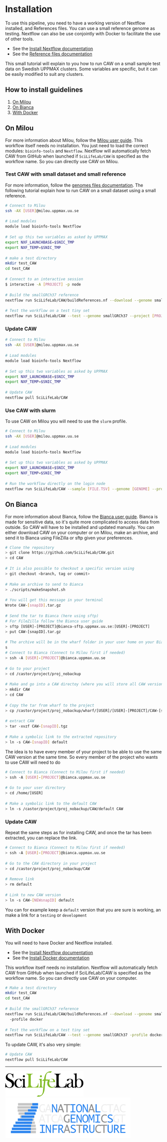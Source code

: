# Installation

To use this pipeline, you need to have a working version of Nextflow installed, and References files.
You can use a small reference genome as testing.
Nextflow can also be use conjointly with Docker to facilitate the use of other tools.

- See the [Install Nextflow documentation](https://github.com/SciLifeLab/NGI-NextflowDocs/blob/master/docs/INSTALL.md)
- See the [Reference files documentation](REFERENCES.md)

This small tutorial will explain to you how to run CAW on a small sample test data on Swedish UPPMAX clusters.
Some variables are specific, but it can be easily modified to suit any clusters.

## How to install guidelines

1. [On Milou](#on-milou)
2. [On Bianca](#on-bianca)
3. [With Docker](#with-docker)

## On Milou

For more information about Milou, follow the [Milou user guide](https://www.uppmax.uu.se/support/user-guides/milou-user-guide/).
This workflow itself needs no installation.
You just need to load the correct modules: `bioinfo-tools` and `Nextflow`.
Nextflow will automatically fetch CAW from GitHub when launched if `SciLifeLab/CAW` is specified as the workflow name.
So you can directly use CAW on Milou.

### Test CAW with small dataset and small reference

For more information, follow the [genomes files documentation](GENOMES.md).
The following tutorial explain how to run CAW on a small dataset using a small reference.

```bash
# Connect to Milou
ssh -AX [USER]@milou.uppmax.uu.se

# Load modules
module load bioinfo-tools Nextflow

# Set up this two variables as asked by UPPMAX
export NXF_LAUNCHBASE=$SNIC_TMP
export NXF_TEMP=$SNIC_TMP

# make a test directory
mkdir test_CAW
cd test_CAW

# Connect to an interactive session
$ interactive -A [PROJECT] -p node

# Build the smallGRCh37 reference
nextflow run SciLifeLab/CAW/buildReferences.nf --download --genome smallGRCh37 --project [PROJECT]

# Test the workflow on a test tiny set
nextflow run SciLifeLab/CAW --test --genome smallGRCh37 --project [PROJECT]
```

### Update CAW
```bash
# Connect to Milou
ssh -AX [USER]@milou.uppmax.uu.se

# Load modules
module load bioinfo-tools Nextflow

# Set up this two variables as asked by UPPMAX
export NXF_LAUNCHBASE=$SNIC_TMP
export NXF_TEMP=$SNIC_TMP

# Update CAW
nextflow pull SciLifeLab/CAW
```

### Use CAW with slurm
To use CAW on Milou you will need to use the `slurm` profile.
```bash
# Connect to Milou
ssh -AX [USER]@milou.uppmax.uu.se

# Load modules
module load bioinfo-tools Nextflow

# Set up this two variables as asked by UPPMAX
export NXF_LAUNCHBASE=$SNIC_TMP
export NXF_TEMP=$SNIC_TMP

# Run the workflow directly on the login node
nextflow run SciLifeLab/CAW --sample [FILE.TSV] --genome [GENOME] --project [PROJECT] -profile slurm
```

## On Bianca

For more information about Bianca, follow the [Bianca user guide](http://uppmax.uu.se/support/user-guides/bianca-user-guide/).
Bianca is made for sensitive data, so it's quite more complicated to access data from outside.
So CAW will have to be installed and updated manually.
You can either download CAW on your computer or on Milou, make an archive, and send it to Bianca using FileZilla or sftp given your preferences.


```bash
# Clone the repository
> git clone https://github.com/SciLifeLab/CAW.git
> cd CAW

# It is also possible to checkout a specific version using
> git checkout <branch, tag or commit>

# Make an archive to send to Bianca
> ./scripts/makeSnapshot.sh

# You will get this message in your terminal
Wrote CAW-[snapID].tar.gz

# Send the tar to Bianca (here using sftp)
# For FileZilla follow the Bianca user guide
> sftp [USER]-[PROJECT]@bianca-sftp.uppmax.uu.se:[USER]-[PROJECT]
> put CAW-[snapID].tar.gz

# The archive will be in the wharf folder in your user home on your Bianca project
s
# Connect to Bianca (Connect to Milou first if needed)
> ssh -A [USER]-[PROJECT]@bianca.uppmax.uu.se

# Go to your project
> cd /castor/project/proj_nobackup

# Make and go into a CAW directoy (where you will store all CAW versions)
> mkdir CAW
> cd CAW

# Copy the tar from wharf to the project
> cp /castor/project/proj_nobackup/wharf/[USER]/[USER]-[PROJECT]/CAW-[snapID].tgz /castor/project/proj_nobackup/CAW

# extract CAW
> tar -xvzf CAW-[snapID].tgz

# Make a symbolic link to the extracted repository
> ln -s CAW-[snapID] default
```

The idea is to have every member of your project to be able to use the same CAW version at the same time.
So every member of the project who wants to use CAW will need to do

```bash
# Connect to Bianca (Connect to Milou first if needed)
> ssh -A [USER]-[PROJECT]@bianca.uppmax.uu.se

# Go to your user directory
> cd /home/[USER]

# Make a symbolic link to the default CAW
> ln -s /castor/project/proj_nobackup/CAW/default CAW
```

### Update CAW

Repeat the same steps as for installing CAW, and once the tar has been extracted, you can replace the link.

```bash
# Connect to Bianca (Connect to Milou first if needed)
> ssh -A [USER]-[PROJECT]@bianca.uppmax.uu.se

# Go to the CAW directory in your project
> cd /castor/project/proj_nobackup/CAW

# Remove link
> rm default

# Link to new CAW version
> ln -s CAW-[NEWsnapID] default
```

You can for example keep a `default` version that you are sure is working, an make a link for a `testing` or `development`


## With Docker

You will need to have Docker and Nextflow installed.

- See the [Install Nextflow documentation](https://github.com/SciLifeLab/NGI-NextflowDocs/blob/master/docs/INSTALL.md)
- See the [Install Docker documentation](https://docs.docker.com/engine/installation/linux/ubuntu/#install-docker)

This workflow itself needs no installation. Nextflow will automatically fetch CAW from GitHub when launched if SciLifeLab/CAW is specified as the workflow name. So you can directly use CAW on your computer.

```bash
# Make a test directory
mkdir test_CAW
cd test_CAW

# Build the smallGRCh37 reference
nextflow run SciLifeLab/CAW/buildReferences.nf --download --genome smallGRCh37
  -profile docker

# Test the workflow on a test tiny set
nextflow run SciLifeLab/CAW --test --genome smallGRCh37 -profile docker
```

To update CAW, it's also very simple:
```bash
# Update CAW
nextflow pull SciLifeLab/CAW
```

--------------------------------------------------------------------------------

[![](images/SciLifeLab_logo.png "SciLifeLab")][scilifelab-link] [![](images/NGI-final-small.png "NGI")][ngi-link]

[ngi-link]: https://ngisweden.scilifelab.se/
[scilifelab-link]: http://www.scilifelab.se/
